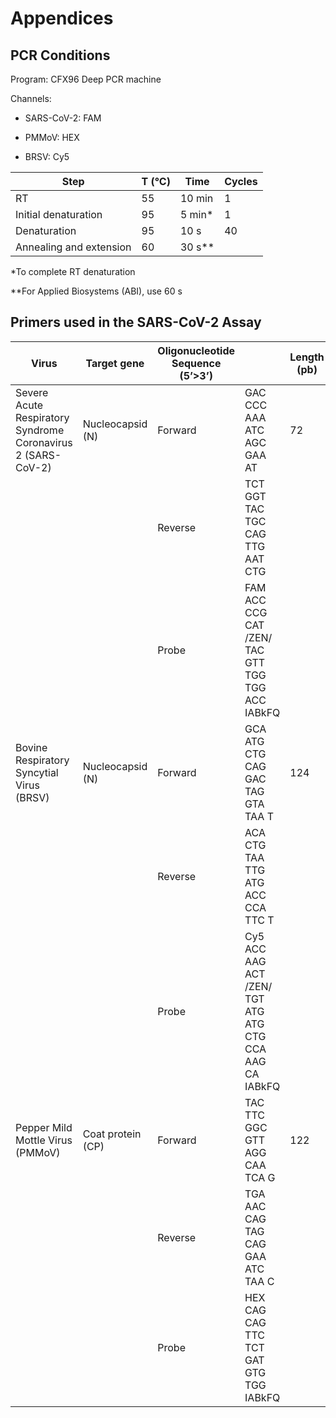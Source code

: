 # Appendices

## PCR Conditions

Program: CFX96 Deep PCR machine

Channels:

- SARS-CoV-2: FAM

- PMMoV: HEX

- BRSV: Cy5

| **Step** | **T (°C)** | **Time** | **Cycles** |
| --- | --- | --- | --- |
| RT | 55 | 10 min | 1 |
| Initial denaturation | 95 | 5 min\* | 1 |
| Denaturation | 95 | 10 s | 40 |
| Annealing and extension | 60 | 30 s\*\* |

\*To complete RT denaturation

\*\*For Applied Biosystems (ABI), use 60 s

## Primers used in the SARS-CoV-2 Assay

|     Virus     |     Target gene     |     Oligonucleotide Sequence (5’>3’)     |  |     Length (pb)     |     Reference     |
|---|---|---|---|---|---|
|     Severe Acute Respiratory Syndrome Coronavirus 2 (SARS-CoV-2)      |     Nucleocapsid (N)     |     Forward     |     GAC CCC AAA ATC AGC GAA AT     |     72     |     CDC, 2020     |
|  |  |     Reverse     |     TCT GGT TAC TGC CAG TTG AAT CTG     |  |  |
|  |  |     Probe     |     FAM ACC CCG CAT /ZEN/ TAC GTT TGG TGG ACC IABkFQ     |  |  |
|     Bovine Respiratory Syncytial Virus (BRSV)     |     Nucleocapsid (N)     |     Forward     |     GCA ATG CTG CAG GAC TAG GTA TAA T     |     124     |     Boxus et al., 2005     |
|  |  |     Reverse     |     ACA CTG TAA TTG ATG ACC CCA TTC T     |  |  |
|  |  |     Probe     |     Cy5 ACC AAG ACT /ZEN/ TGT ATG ATG CTG CCA AAG CA IABkFQ     |  |  |
|     Pepper Mild Mottle Virus (PMMoV)      |     Coat protein (CP)     |     Forward     |     TAC TTC GGC GTT AGG CAA TCA G     |     122     |     McGill design     |
|  |  |     Reverse     |     TGA AAC CAG TAG CAG GAA ATC TAA C     |  |  |
|  |  |     Probe     |     HEX CAG CAG TTC TCT GAT GTG TGG IABkFQ     |  |  |
